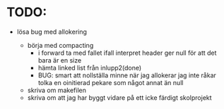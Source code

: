 # TODO:

- lösa bug med allokering

  - börja med compacting
    - i forward ta med fallet ifall interpret header ger null för att det bara är en size
    - hämta linked list från inlupp2(done)
    - BUG: smart att nollställa minne när jag allokerar jag inte råkar
      tolka en oinitierad pekare som något annat än null
  - skriva om makefilen
  - skriva om att jag har byggt vidare på ett icke färdigt skolprojekt
